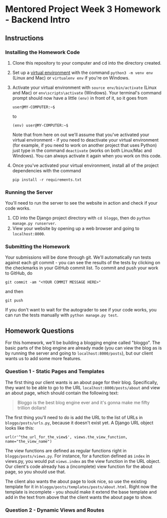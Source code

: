 # Mentored Project Week 3 Homework - Backend Intro

## Instructions

### Installing the Homework Code

1. Clone this repository to your computer and cd into the directory created.

2. Set up a [virtual environment](http://docs.python-guide.org/en/latest/dev/virtualenvs/) with the command `python3 -m venv env`
   (Linux and Mac) or `virtualenv env` if you're on Windows.

3. Activate your virtual environment with `source env/bin/activate` (Linux and Mac) or `env\scripts\activate` (Windows). Your
   terminal's command prompt should now have a little `(env)` in front of it, so it goes from
   ```
   user@MY-COMPUTER:~$
   ```
   to
   ```
   (env) user@MY-COMPUTER:~$
   ```
   Note that from here on out we'll assume that you've activated your virtual environment - if you need to deactivate your virtual
   environment (for example, if you need to work on another project that uses Python) just type in the command `deactivate` (works on
   both Linux/Mac and Windows). You can always activate it again when you work on this code.

4. Once you've activated your virtual environment, install all of the project dependencies with the command
   ```
   pip install -r requirements.txt
   ```

### Running the Server

You'll need to run the server to see the website in action and check if your code works.

1. CD into the Django project directory with `cd bloggo`, then do `python manage.py runserver`.
2. View your website by opening up a web browser and going to `localhost:8000`.

### Submitting the Homework

Your submissions will be done through git. We'll automatically run tests against each git commit - you can see the results
of the tests by clicking on the checkmarks in your GitHub commit list. To commit and push your work to GitHub, do
```
git commit -am "<YOUR COMMIT MESSAGE HERE>"
```
and then
```
git push
```

If you don't want to wait for the autograder to see if your code works, you can run the tests manually with `python manage.py test`.

## Homework Questions

For this homework, we'll be building a blogging engine called "bloggo". The basic parts of the blog engine are already made
(you can view the blog as is by running the server and going to `localhost:8000/posts`),
but our client wants us to add some more features.

### Question 1 - Static Pages and Templates

The first thing our client wants is an about page for their blog. Specifically, they want to be able to go to the URL
 `localhost:8000/posts/about` and view an about page, which should contain the following text:

> Bloggo is the best blog engine ever and it's gonna make me fifty trillion dollars!

The first thing you'll need to do is add the URL to the list of URLs in `bloggo/posts/urls.py`, because it doesn't exist yet.
A Django URL object looks like this:
```
url(r'^the_url_for_the_view$', views.the_view_function, name="the_view_name")
```

The view functions are defined as regular functions right in `bloggo/posts/views.py`. For instance, for a function defined as `index`
 in views.py, you would put `views.index` as the view function in the URL object. Our client's code already has a (incomplete)
 view function for the about page, so you should use that.

The client also wants the about page to look nice, so use the existing template for it in `bloggo/posts/templates/posts/about.html`.
Right now the template is incomplete - you should make it extend the base template and add in the text from above that the client wants
the about page to show.

### Question 2 - Dynamic Views and Routes

